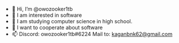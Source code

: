 - 👋 Hi, I’m @owozooker1tb
- 👀 I am interested in software
- 🌱 I am studying computer science in high school. 
- 💞️ I want to cooperate about software
- 📫 Discord: owozooker1tb#6224 Mail to: kaganbnk62@gmail.com
